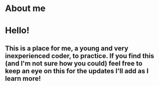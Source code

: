 # About me
<h1>Hello!</h1>
<h2>This is a place for me, a young and very inexperienced coder, to practice. If you find this (and I'm not sure how you could) feel free to keep an eye on this for the updates I'll add as I learn more!</h2>
